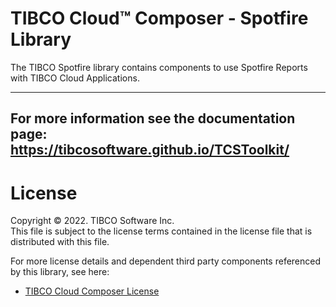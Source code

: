 # TIBCO Cloud™ Composer - Spotfire Library
The TIBCO Spotfire library contains components to use Spotfire Reports with TIBCO Cloud Applications.

---
For more information see the documentation page: 
https://tibcosoftware.github.io/TCSToolkit/
---

# License
Copyright © 2022. TIBCO Software Inc.<br>
This file is subject to the license terms contained in the license file that is distributed with this file.

For more license details and dependent third party components referenced by this library, see here:

- [TIBCO Cloud Composer License](https://tibcosoftware.github.io/TCSToolkit/license/)
